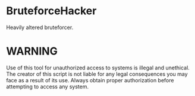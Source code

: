 # BruteforceHacker
Heavily altered bruteforcer.
# WARNING
Use of this tool for unauthorized access to systems is illegal and unethical. 
The creator of this script is not liable for any legal consequences you may face as a result of its use. 
Always obtain proper authorization before attempting to access any system.
